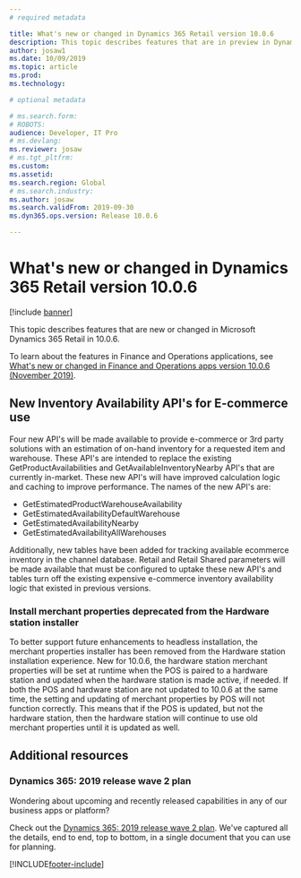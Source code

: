 ```yaml
---
# required metadata

title: What's new or changed in Dynamics 365 Retail version 10.0.6
description: This topic describes features that are in preview in Dynamics 365 Retail. 
author: josaw1
ms.date: 10/09/2019
ms.topic: article
ms.prod: 
ms.technology: 

# optional metadata

# ms.search.form: 
# ROBOTS: 
audience: Developer, IT Pro
# ms.devlang: 
ms.reviewer: josaw
# ms.tgt_pltfrm: 
ms.custom: 
ms.assetid: 
ms.search.region: Global
# ms.search.industry: 
ms.author: josaw
ms.search.validFrom: 2019-09-30
ms.dyn365.ops.version: Release 10.0.6

---
```

# What's new or changed in Dynamics 365 Retail version 10.0.6

[!include [banner](../../includes/banner.md)]

This topic describes features that are new or changed in Microsoft Dynamics 365 Retail in 10.0.6. 

To learn about the features in Finance and Operations applications, see [What's new or changed in Finance and Operations apps version 10.0.6 (November 2019)](/dynamics365/unified-operations/fin-and-ops/get-started/whats-new-changed-10-0-6).

## New Inventory Availability API's for E-commerce use
Four new API's will be made available to provide e-commerce or 3rd party solutions with an estimation of on-hand inventory for a requested item and warehouse.  These API's are intended to replace the existing GetProductAvailabilities and GetAvailableInventoryNearby API's that are currently in-market.   These new API's will have improved calculation logic and caching to improve performance.  The names of the new API's are:
* GetEstimatedProductWarehouseAvailability
* GetEstimatedAvailabilityDefaultWarehouse
* GetEstimatedAvailabilityNearby
* GetEstimatedAvailabilityAllWarehouses

Additionally, new tables have been added for tracking available ecommerce inventory in the channel database.  Retail and Retail Shared parameters will be made available that must be configured to uptake these new API's and tables turn off the existing expensive e-commerce inventory availability logic that existed in previous versions.

### Install merchant properties deprecated from the Hardware station installer
To better support future enhancements to headless installation, the merchant properties installer has been removed from the Hardware station installation experience. New for 10.0.6, the hardware station merchant properties will be set at runtime when the POS is paired to a hardware station and updated when the hardware station is made active, if needed. If both the POS and hardware station are not updated to 10.0.6 at the same time, the setting and updating of merchant properties by POS will not function correctly. This means that if the POS is updated, but not the hardware station, then the hardware station will continue to use old merchant properties until it is updated as well. 

## Additional resources

### Dynamics 365: 2019 release wave 2 plan

Wondering about upcoming and recently released capabilities in any of our business apps or platform?

Check out the [Dynamics 365: 2019 release wave 2 plan](/dynamics365-release-plan/2019wave2/index). We've captured all the details, end to end, top to bottom, in a single document that you can use for planning.


[!INCLUDE[footer-include](../../includes/footer-banner.md)]